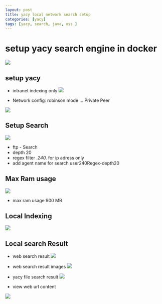 ```yaml
---
layout: post
title: yacy local network search setup 
categories: [yacy]
tags: [yacy, search, java, oss ]
---
```

# setup yacy search engine in docker 

![](../pics/2023-11-03-yacy_image_1.png)

## setup yacy 

- intranet indexing only 
![](../pics/2023-11-03-yacy_image_2.png)

- Network config: robinson mode ... Private Peer 

![](../pics/2023-11-03-yacy_image_3.png)


## Setup Search 

![](../pics/2023-11-03-yacy_image_4.png)
- ftp - Search 
- depth 20 
- regex filter .*240.* for ip adress only 
- add agent name for search user240Regex-depth20

## Max Ram usage

![](../pics/2023-11-03-yacy_image_5.png)
  
- max ram usage 900 MB
  

## Local Indexing 

![](../pics/2023-11-03-yacy_image_6.png)

## Local search Result 

- web search result 
![](../pics/2023-11-03-yacy_image_7.png)

- web search result images 
![](../pics/2023-11-03-yacy_image_8.png)

- yacy file search result 
![](../pics/2023-11-03-yacy_image_9.png)

- view web url content 

![](../pics/2023-11-03-yacy_image_10.png)